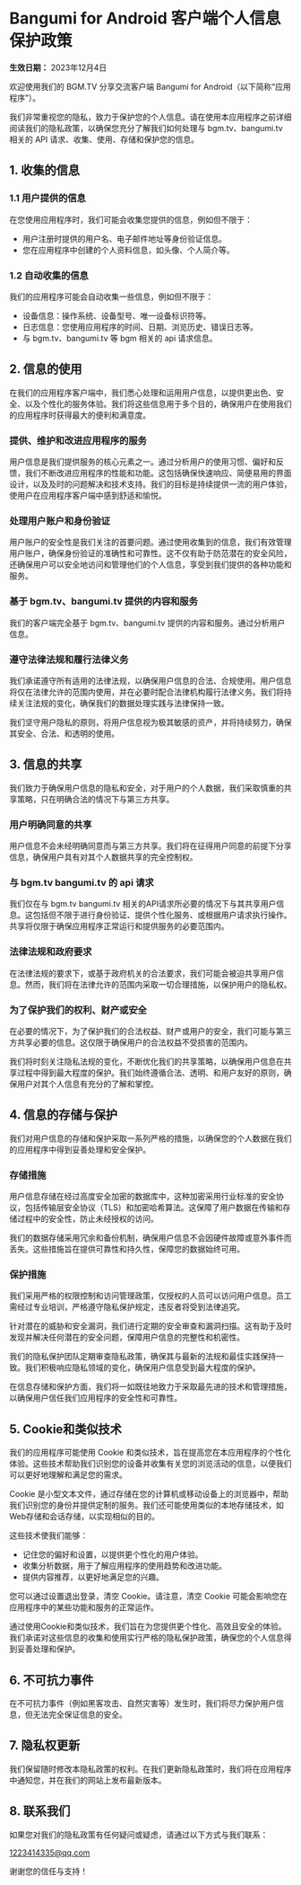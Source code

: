 # Bangumi for Android 客户端个人信息保护政策

**生效日期：** 2023年12月4日

欢迎使用我们的 BGM.TV 分享交流客户端 Bangumi for Android（以下简称“应用程序”）。

我们非常重视您的隐私，致力于保护您的个人信息。请在使用本应用程序之前详细阅读我们的隐私政策，以确保您充分了解我们如何处理与  bgm.tv、bangumi.tv  相关的 API 请求、收集、使用、存储和保护您的信息。

## 1. 收集的信息

### 1.1 用户提供的信息

在您使用应用程序时，我们可能会收集您提供的信息，例如但不限于：

- 用户注册时提供的用户名、电子邮件地址等身份验证信息。
- 您在应用程序中创建的个人资料信息，如头像、个人简介等。

### 1.2 自动收集的信息

我们的应用程序可能会自动收集一些信息，例如但不限于：

- 设备信息：操作系统、设备型号、唯一设备标识符等。
- 日志信息：您使用应用程序的时间、日期、浏览历史、错误日志等。
- 与  bgm.tv、bangumi.tv 等 bgm 相关的 api 请求信息。

## 2. 信息的使用

在我们的应用程序客户端中，我们悉心处理和运用用户信息，以提供更出色、安全、以及个性化的服务体验。我们将这些信息用于多个目的，确保用户在使用我们的应用程序时获得最大的便利和满意度。

### 提供、维护和改进应用程序的服务

用户信息是我们提供服务的核心元素之一。通过分析用户的使用习惯、偏好和反馈，我们不断改进应用程序的性能和功能。这包括确保快速响应、简便易用的界面设计，以及及时的问题解决和技术支持。我们的目标是持续提供一流的用户体验，使用户在应用程序客户端中感到舒适和愉悦。

### 处理用户账户和身份验证

用户账户的安全性是我们关注的首要问题。通过使用收集到的信息，我们有效管理用户账户，确保身份验证的准确性和可靠性。这不仅有助于防范潜在的安全风险，还确保用户可以安全地访问和管理他们的个人信息，享受到我们提供的各种功能和服务。

### 基于 bgm.tv、bangumi.tv 提供的内容和服务

我们的客户端完全基于 bgm.tv、bangumi.tv 提供的内容和服务。通过分析用户信息。

### 遵守法律法规和履行法律义务

我们承诺遵守所有适用的法律法规，以确保用户信息的合法、合规使用。用户信息将仅在法律允许的范围内使用，并在必要时配合法律机构履行法律义务。我们将持续关注法规的变化，确保我们的数据处理实践与法律保持一致。

我们坚守用户隐私的原则，将用户信息视为极其敏感的资产，并将持续努力，确保其安全、合法、和透明的使用。

## 3. 信息的共享

我们致力于确保用户信息的隐私和安全，对于用户的个人数据，我们采取慎重的共享策略，只在明确合法的情况下与第三方共享。

### 用户明确同意的共享

用户信息不会未经明确同意而与第三方共享。我们将在征得用户同意的前提下分享信息，确保用户具有对其个人数据共享的完全控制权。

### 与 bgm.tv bangumi.tv 的 api 请求

我们仅在与 bgm.tv bangumi.tv 相关的API请求所必要的情况下与其共享用户信息。这包括但不限于进行身份验证、提供个性化服务、或根据用户请求执行操作。共享将仅限于确保应用程序正常运行和提供服务的必要范围内。

### 法律法规和政府要求

在法律法规的要求下，或基于政府机关的合法要求，我们可能会被迫共享用户信息。然而，我们将在法律允许的范围内采取一切合理措施，以保护用户的隐私权。

### 为了保护我们的权利、财产或安全

在必要的情况下，为了保护我们的合法权益、财产或用户的安全，我们可能与第三方共享必要的信息。这仅限于确保用户的合法权益不受损害的范围内。

我们将时刻关注隐私法规的变化，不断优化我们的共享策略，以确保用户信息在共享过程中得到最大程度的保护。我们始终遵循合法、透明、和用户友好的原则，确保用户对其个人信息有充分的了解和掌控。

## 4. 信息的存储与保护

我们对用户信息的存储和保护采取一系列严格的措施，以确保您的个人数据在我们的应用程序中得到妥善处理和安全保护。

### 存储措施

用户信息存储在经过高度安全加密的数据库中，这种加密采用行业标准的安全协议，包括传输层安全协议（TLS）和加密哈希算法。这保障了用户数据在传输和存储过程中的安全性，防止未经授权的访问。

我们的数据存储采用冗余和备份机制，确保用户信息不会因硬件故障或意外事件而丢失。这些措施旨在提供可靠性和持久性，保障您的数据始终可用。

### 保护措施

我们采用严格的权限控制和访问管理政策，仅授权的人员可以访问用户信息。员工需经过专业培训，严格遵守隐私保护规定，违反者将受到法律追究。

针对潜在的威胁和安全漏洞，我们进行定期的安全审查和漏洞扫描。这有助于及时发现并解决任何潜在的安全问题，保障用户信息的完整性和机密性。

我们的隐私保护团队定期审查隐私政策，确保其与最新的法规和最佳实践保持一致。我们积极响应隐私领域的变化，确保用户信息受到最大程度的保护。

在信息存储和保护方面，我们将一如既往地致力于采取最先进的技术和管理措施，以确保用户信任我们应用程序的安全性和可靠性。

## 5. Cookie和类似技术

我们的应用程序可能使用 Cookie 和类似技术，旨在提高您在本应用程序的个性化体验。这些技术帮助我们识别您的设备并收集有关您的浏览活动的信息，以便我们可以更好地理解和满足您的需求。

Cookie 是小型文本文件，通过存储在您的计算机或移动设备上的浏览器中，帮助我们识别您的身份并提供定制的服务。我们还可能使用类似的本地存储技术，如Web存储和会话存储，以实现相似的目的。

这些技术使我们能够：

- 记住您的偏好和设置，以提供更个性化的用户体验。
- 收集分析数据，用于了解应用程序的使用趋势和改进功能。
- 提供内容推荐，以更好地满足您的兴趣。

您可以通过设置退出登录，清空 Cookie。请注意，清空 Cookie 可能会影响您在应用程序中的某些功能和服务的正常运作。

通过使用Cookie和类似技术，我们旨在为您提供更个性化、高效且安全的体验。我们承诺对这些信息的收集和使用实行严格的隐私保护政策，确保您的个人信息得到妥善处理和保护。

## 6. 不可抗力事件

在不可抗力事件（例如黑客攻击、自然灾害等）发生时，我们将尽力保护用户信息，但无法完全保证信息的安全。

## 7. 隐私权更新

我们保留随时修改本隐私政策的权利。在我们更新隐私政策时，我们将在应用程序中通知您，并在我们的网站上发布最新版本。

## 8. 联系我们

如果您对我们的隐私政策有任何疑问或疑虑，请通过以下方式与我们联系：

1223414335@qq.com

谢谢您的信任与支持！
